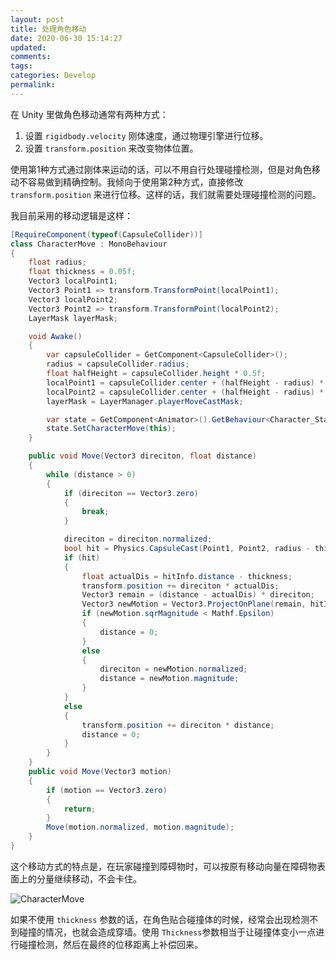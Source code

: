 ```yaml
---
layout: post
title: 处理角色移动
date: 2020-06-30 15:14:27
updated:
comments:
tags:
categories: Develop
permalink:
---
```


在 Unity 里做角色移动通常有两种方式：

1. 设置 `rigidbody.velocity` 刚体速度，通过物理引擎进行位移。
2. 设置 `transform.position` 来改变物体位置。

使用第1种方式通过刚体来运动的话，可以不用自行处理碰撞检测，但是对角色移动不容易做到精确控制。我倾向于使用第2种方式，直接修改 `transform.position` 来进行位移。这样的话，我们就需要处理碰撞检测的问题。

我目前采用的移动逻辑是这样：

```cs
[RequireComponent(typeof(CapsuleCollider))]
class CharacterMove : MonoBehaviour
{
    float radius;
    float thickness = 0.05f;
    Vector3 localPoint1;
    Vector3 Point1 => transform.TransformPoint(localPoint1);
    Vector3 localPoint2;
    Vector3 Point2 => transform.TransformPoint(localPoint2);
    LayerMask layerMask;

    void Awake()
    {
        var capsuleCollider = GetComponent<CapsuleCollider>();
        radius = capsuleCollider.radius;
        float halfHeight = capsuleCollider.height * 0.5f;
        localPoint1 = capsuleCollider.center + (halfHeight - radius) * Vector3.up;
        localPoint2 = capsuleCollider.center + (halfHeight - radius) * Vector3.down;
        layerMask = LayerManager.playerMoveCastMask;

        var state = GetComponent<Animator>().GetBehaviour<Character_State_Wander>();
        state.SetCharacterMove(this);
    }

    public void Move(Vector3 direciton, float distance)
    {
        while (distance > 0)
        {
            if (direciton == Vector3.zero)
            {
                break;
            }

            direciton = direciton.normalized;
            bool hit = Physics.CapsuleCast(Point1, Point2, radius - thickness, direciton, out RaycastHit hitInfo, distance + thickness, layerMask);
            if (hit)
            {
                float actualDis = hitInfo.distance - thickness;
                transform.position += direciton * actualDis;
                Vector3 remain = (distance - actualDis) * direciton;
                Vector3 newMotion = Vector3.ProjectOnPlane(remain, hitInfo.normal);
                if (newMotion.sqrMagnitude < Mathf.Epsilon)
                {
                    distance = 0;
                }
                else
                {
                    direciton = newMotion.normalized;
                    distance = newMotion.magnitude;
                }
            }
            else
            {
                transform.position += direciton * distance;
                distance = 0;
            }
        }
    }
    public void Move(Vector3 motion)
    {
        if (motion == Vector3.zero)
        {
            return;
        }
        Move(motion.normalized, motion.magnitude);
    }
}
```

这个移动方式的特点是，在玩家碰撞到障碍物时，可以按原有移动向量在障碍物表面上的分量继续移动，不会卡住。

![CharacterMove](/2020/06/30/处理角色移动/character_move.svg)

如果不使用  `thickness` 参数的话，在角色贴合碰撞体的时候，经常会出现检测不到碰撞的情况，也就会造成穿墙。使用 `Thickness`参数相当于让碰撞体变小一点进行碰撞检测，然后在最终的位移距离上补偿回来。

